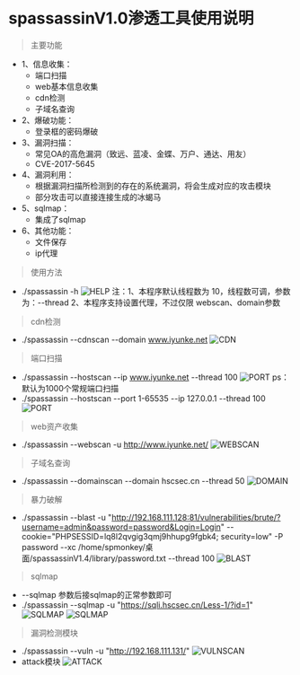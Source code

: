 # spassassinV1.0渗透工具使用说明

> 主要功能
+ 1、信息收集：
  + 端口扫描
  + web基本信息收集
  + cdn检测
  + 子域名查询
+ 2、爆破功能：
  + 登录框的密码爆破
+ 3、漏洞扫描：
  + 常见OA的高危漏洞（致远、蓝凌、金蝶、万户、通达、用友）
  + CVE-2017-5645
+ 4、漏洞利用：
  + 根据漏洞扫描所检测到的存在的系统漏洞，将会生成对应的攻击模块
  + 部分攻击可以直接连接生成的冰蝎马
+ 5、sqlmap：
  + 集成了sqlmap
+ 6、其他功能：
  + 文件保存 
  + ip代理

> 使用方法

* ./spassassin -h
![HELP](./picture/help.png)
注：1、本程序默认线程数为 10，线程数可调，参数为：--thread
   2、本程序支持设置代理，不过仅限 webscan、domain参数

> cdn检测

* ./spassassin --cdnscan --domain www.iyunke.net
![CDN](./picture/cdnscan.png)

> 端口扫描

* ./spassassin --hostscan --ip www.iyunke.net --thread 100
![PORT](./picture/port1.png)
ps：默认为1000个常规端口扫描
* ./spassassin --hostscan --port 1-65535 --ip 127.0.0.1 --thread 100
![PORT](./picture/port2.png)

> web资产收集

* ./spassassin --webscan -u http://www.iyunke.net/
![WEBSCAN](./picture/webscan.png)

> 子域名查询

* ./spassassin --domainscan --domain hscsec.cn --thread 50 
![DOMAIN](./picture/domain.png)

> 暴力破解

* ./spassassin --blast -u "http://192.168.111.128:81/vulnerabilities/brute/?username=admin&password=password&Login=Login" --cookie="PHPSESSID=lq8l2qvgig3qmj9hhupg9fgbk4; security=low" -P password --xc /home/spmonkey/桌面/spassassinV1.4/library/password.txt --thread 100
![BLAST](./picture/blast.png)

> sqlmap

* --sqlmap 参数后接sqlmap的正常参数即可
* ./spassassin --sqlmap -u "https://sqli.hscsec.cn/Less-1/?id=1"
![SQLMAP](./picture/sqlmap1.png)
![SQLMAP](./picture/sqlmap2.png)

> 漏洞检测模块

* ./spassassin --vuln -u "http://192.168.111.131/"
![VULNSCAN](./picture/vulnscan.png)
* attack模块
![ATTACK](./picture/attack.png)

